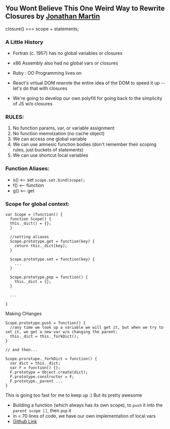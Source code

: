 You Wont Believe This One Weird Way to Rewrite Closures by [Jonathan Martin](https://twitter.com/nybblr)
---

closure() === scope + statements;


### A Little History

- Fortran (c. 1957) has no global variables or closures
- x86 Assembly also had no global vars or closures
- Ruby : OO Programming lives on
- React's virtual DOM rewrote the entire idea of the DOM to speed it up -- let's do that with closures

- We're going to develop our own polyfill for going back to the simplicity of JS w/o closures

### RULES:

1. No function params, var, or variable assignment
2. No function memoization (no cache object)
3. We can access one global variable
4. We can use amnesic function bodies (don't remember their scoping rules, just buckets of statements)
5. We can use shortcut local variables


### Function Aliases:

- s() <-- set `scope.set.bind(scope);`
- f() <-- function
- g() <-- get

### Scope for global context:

```
var Scope = (function() {
  function Scope() {
  this._dict() = {};
  }

  //setting aliases
  Scope.prototype.get = function(key) {
    return this._dict[key];
  }

  Scope.prototype.set = function(key) {
    ...
  }

  Scope.prototype.pop = function() {
    this._dict = {};
  }

  ...

}
```

Making CHanges

```
Scope.prototype.push = function() {
  //any time we look up a variable we will get it, but when we try to set it, we get a new var w/o changing the parent:
  this._dict = this._forkDict();
}

// and then...

Scope.prorotupe._forkDict = function() {
  var dict = this._dict;
  var F = function() {};
  F.prototype = Object.create(dict);
  F.prototype.constructor = F;
  F.prototype._parent ...
}
```

This is going too fast for me to keep up :) But its pretty awesome

- Building a function (which always has its own scope), to `push` it into the `parent scope []`, then `pop` it
- in < 70 lines of code, we have our own implementation of local vars
- [Github Link](https://github.com/nybblr/closures)
